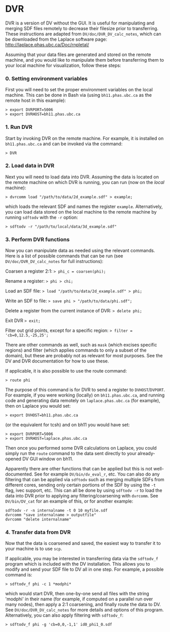 # DVR

DVR is a version of DV without the GUI. It is useful for manipulating and merging SDF files remotely to decrease their filesize prior to transferring.  These instructions are adapted from `DV/doc/DVR_DV_calc_notes`, which can be downloaded from the Laplace software page: http://laplace.phas.ubc.ca/Doc/rnpletal/

Assuming that your data files are generated and stored on the remote machine, and you would like to manipulate them before transferring them to your local machine for visualization, follow these steps:

### 0. Setting environment variables
First you will need to set the proper environment variables on the local machine. This can be done in Bash via (using `bh11.phas.ubc.ca` as the remote host in this example):
```
> export DVRPORT=5006
> export DVRHOST=bh11.phas.ubc.ca
```

### 1. Run DVR
Start by invoking DVR on the remote machine. For example, it is installed on `bh11.phas.ubc.ca` and can be invoked via the command:
```
> DVR
```

### 2. Load data in DVR
Next you will need to load data into DVR. Assuming the data is located on the remote machine on which DVR is running, you can run (now on the *local* machine):
```
> dvrcomm load "/path/to/data/2d_example.sdf" > example;
```
which loads the relevant SDF and names the register `example`. Alternatively, you can load data stored on the local machine to the remote machine by running `sdftodv` with the `-r` option:
```
> sdftodv -r "/path/to/local/data/3d_example.sdf"
```

### 3. Perform DVR functions
Now you can manipulate data as needed using the relevant commands. Here is a list of possible commands that can be run (see `DV/doc/DVR_DV_calc_notes` for full instructions):

Coarsen a register 2:1:
`> phi_c = coarsen(phi);`

Rename a register:
`> phi > chi;`

Load an SDF file:
`> load "/path/to/data/2d_example.sdf" > phi;`

Write an SDF to file:
`> save phi > "/path/to/data/phi.sdf";`

Delete a register from the current instance of DVR:
`> delete phi;`

Exit DVR
`> exit;`

Filter out grid points, except for a specific region:
`> filter = 'cb=0,12.5,-25,25';`

There are other commands as well, such as `mask` (which excises specific regions) and filter (which applies commands to only a subset of the domain), but these are probably not as relevant for most purposes. See the DV and DVR documentation for how to use these.

If applicable, it is also possible to use the route command:
```
> route phi
```

The purpose of this command is for DVR to send a register to `DVHOST`/`DVPORT`. For example, if you were working (locally) on `bh11.phas.ubc.ca`, and running code and generating data remotely on `laplace.phas.ubc.ca` (for example), then on Laplace you would set:
```
> export DVHOST=bh11.phas.ubc.ca
```

(or the equivalent for tcsh) and on bh11 you would have set:
```
> export DVRPORT=5006
> export DVRHOST=laplace.phas.ubc.ca
```

Then once you performed some DVR calculations on Laplace, you could simply run the `route` command to the data sent directly to your already-opened DV GUI window on bh11.

Apparently there are other functions that can be applied but this is not well-documented. See for example `DV/bin/dv_eval_r`, etc. You can also do any filtering that can be applied via `sdftodv` such as merging multiple SDFs from different cores, sending only certain portions of the SDF by using the `-t` flag, ivec support, etc. This can all be done by using `sdftodv -r` to load the data into DVR prior to applying any filtering/coarsening with `dvrcomm`. See `DV/bin/DV_cat` for an example of this, or for another example:
```
sdftodv -r -n internalname -t 0 10 myfile.sdf
dvrcomm "save internalname > outputfile"
dvrcomm "delete internalname"
```

### 4. Transfer data from DVR
Now that the data is coarsened and saved, the easiest way to transfer it to your machine is to use `scp`.

If applicable, you may be interested in transferring data via the `sdftodv_f` program which is included with the DV installation. This allows you to modify and send your SDF file to DV all in one step. For example, a possible command
is:
```
> sdftodv_f phi -c 1 *modphi*
```

which would start DVR, then one-by-one send all files with the string 'modphi' in their name (for example, if computed on a parallel run over many nodes), then apply a 2:1 coarsening, and finally route the data to DV. See `DV/doc/DVR_DV_calc_notes` for more details and options of this program. Alternatively, you can also apply filtering with `sdftodv_f`:

```
> sdftodv_f phi -g 'cb=0,0,-1,1' id0_phi1_0.sdf
```
